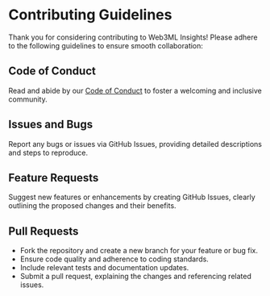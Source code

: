 # Contributing Guidelines

Thank you for considering contributing to Web3ML Insights! Please adhere to the following guidelines to ensure smooth collaboration:

## Code of Conduct

Read and abide by our [Code of Conduct](../Community/Code_of_Conduct.md) to foster a welcoming and inclusive community.

## Issues and Bugs

Report any bugs or issues via GitHub Issues, providing detailed descriptions and steps to reproduce.

## Feature Requests

Suggest new features or enhancements by creating GitHub Issues, clearly outlining the proposed changes and their benefits.

## Pull Requests

- Fork the repository and create a new branch for your feature or bug fix.
- Ensure code quality and adherence to coding standards.
- Include relevant tests and documentation updates.
- Submit a pull request, explaining the changes and referencing related issues.
